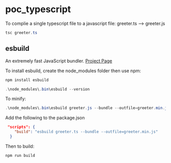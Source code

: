 # poc_typescript

To complie a single typescript file to a javascript file: greeter.ts --> greeter.js

``` powershell
tsc greeter.ts 
```

## esbuild

An extremely fast JavaScript bundler.  [Project Page](https://esbuild.github.io/)

To install esbuild, create the node_modules folder then use npm:

``` powershell
npm install esbuild

.\node_modules\.bin\esbuild --version

```

To minify:

``` powershell
.\node_modules\.bin\esbuild greeter.js --bundle --outfile=greeter.min.js
```

Add the following to the package.json

``` json
 "scripts": {
    "build": "esbuild greeter.ts --bundle --outfile=greeter.min.js"
  }
```

Then to build: 

``` powershell
npm run build
```